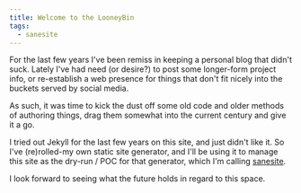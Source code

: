 ```yaml
---
title: Welcome to the LooneyBin
tags:
  - sanesite
---
```

For the last few years I've been remiss in keeping a personal blog that didn't suck.
Lately I've had need (or desire?) to post some longer-form project info, or re-establish a web
presence for things that don't fit nicely into the buckets served by social media.

As such, it was time to kick the dust off some old code and older methods of authoring
things, drag them somewhat into the current century and give it a go.

I tried out Jekyll for the last few years on this site, and just didn't like it.
So I've (re)rolled-my own static site generator, and I'll be using it to manage this site
as the dry-run / POC for that generator, which I'm calling [sanesite](https://github.com/bvarner/sanesite).

I look forward to seeing what the future holds in regard to this space.

